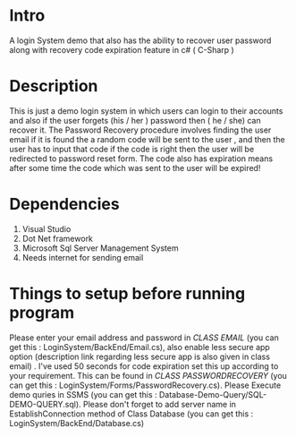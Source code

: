 # Intro
A login System demo that also has the ability to recover user password along with recovery code expiration feature in c# ( C-Sharp )
# Description
This is just a demo login system in which users can login to their accounts and also if the user forgets (his / her ) password then ( he / she) can recover it. The Password Recovery procedure involves finding the user email if it is found the a random code will be sent to the user , and then the user has to input that code if the code is right then the user will be redirected to password reset form. The code also has expiration means after some time the code which was sent to the user will be expired!

# Dependencies
1) Visual Studio
2) Dot Net framework
3) Microsoft Sql Server Management System
4) Needs internet for sending email

# Things to setup before running program
Please enter your email address and password in *CLASS EMAIL* (you can get this : LoginSystem/BackEnd/Email.cs), also enable less secure app option (description link regarding less secure app is also given in class email) . I've used 50 seconds for code expiration set this up according to your requirement. This can be found in *CLASS PASSWORDRECOVERY* (you can get this : LoginSystem/Forms/PasswordRecovery.cs). Please Execute demo quries in SSMS (you can get this : Database-Demo-Query/SQL-DEMO-QUERY.sql). Please don't forget to add server name in EstablishConnection method of Class Database (you can get this : LoginSystem/BackEnd/Database.cs)
